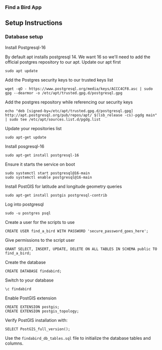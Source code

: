 ### Find a Bird App

## Setup Instructions

### Database setup
Install Postgresql-16

By default apt installs postgresql 14. We want 16 so we'll need to add the official postgres repository to our apt.
Update our apt first
        
    sudo apt update

Add the Postgres security keys to our trusted keys list

    wget -qO - https://www.postgresql.org/media/keys/ACCC4CF8.asc | sudo gpg --dearmor -o /etc/apt/trusted.gpg.d/postgresql.gpg

Add the postgres repository while referencing our security keys

    echo "deb [signed-by=/etc/apt/trusted.gpg.d/postgresql.gpg] http://apt.postgresql.org/pub/repos/apt/ $(lsb_release -cs)-pgdg main" | sudo tee /etc/apt/sources.list.d/pgdg.list

Update your repositories list

    sudo apt-get update

Install posgresql-16

    sudo apt-get install postgresql-16

Ensure it starts the service on boot

    sudo systemctl start postgresql@16-main
    sudo systemctl enable postgresql@16-main

    
Install PostGIS for latitude and longitude geometry queries

    sudo apt-get install postgis postgresql-contrib


Log into postgresql

    sudo -u postgres psql


Create a user for the scripts to use

    CREATE USER find_a_bird WITH PASSWORD 'secure_password_goes_here';

Give permissions to the script user

    GRANT SELECT, INSERT, UPDATE, DELETE ON ALL TABLES IN SCHEMA public TO find_a_bird;

Create the database

    CREATE DATABASE findabird;

Switch to your database

    \c findabird

Enable PostGIS extension

    CREATE EXTENSION postgis;
    CREATE EXTENSION postgis_topology;

Verify PostGIS installation with:

    SELECT PostGIS_full_version();

Use the ```findabird_db_tables.sql``` file to initialize the database tables and columns.


